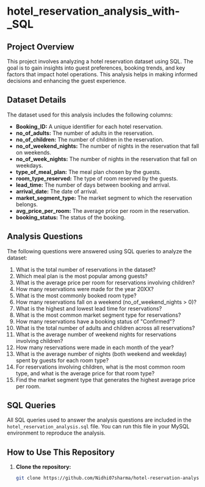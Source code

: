 # hotel_reservation_analysis_with-_SQL

## Project Overview
This project involves analyzing a hotel reservation dataset using SQL. The goal is to gain insights into guest preferences, booking trends, and key factors that impact hotel operations. This analysis helps in making informed decisions and enhancing the guest experience.

## Dataset Details
The dataset used for this analysis includes the following columns:
- **Booking_ID:** A unique identifier for each hotel reservation.
- **no_of_adults:** The number of adults in the reservation.
- **no_of_children:** The number of children in the reservation.
- **no_of_weekend_nights:** The number of nights in the reservation that fall on weekends.
- **no_of_week_nights:** The number of nights in the reservation that fall on weekdays.
- **type_of_meal_plan:** The meal plan chosen by the guests.
- **room_type_reserved:** The type of room reserved by the guests.
- **lead_time:** The number of days between booking and arrival.
- **arrival_date:** The date of arrival.
- **market_segment_type:** The market segment to which the reservation belongs.
- **avg_price_per_room:** The average price per room in the reservation.
- **booking_status:** The status of the booking.

## Analysis Questions
The following questions were answered using SQL queries to analyze the dataset:

1. What is the total number of reservations in the dataset?
2. Which meal plan is the most popular among guests?
3. What is the average price per room for reservations involving children?
4. How many reservations were made for the year 20XX?
5. What is the most commonly booked room type?
6. How many reservations fall on a weekend (no_of_weekend_nights > 0)?
7. What is the highest and lowest lead time for reservations?
8. What is the most common market segment type for reservations?
9. How many reservations have a booking status of "Confirmed"?
10. What is the total number of adults and children across all reservations?
11. What is the average number of weekend nights for reservations involving children?
12. How many reservations were made in each month of the year?
13. What is the average number of nights (both weekend and weekday) spent by guests for each room type?
14. For reservations involving children, what is the most common room type, and what is the average price for that room type?
15. Find the market segment type that generates the highest average price per room.

## SQL Queries
All SQL queries used to answer the analysis questions are included in the `hotel_reservation_analysis.sql` file. You can run this file in your MySQL environment to reproduce the analysis.
    
## How to Use This Repository

1. **Clone the repository:**
   ```sh
   git clone https://github.com/Nidhi07sharma/hotel-reservation-analysis-sql.git

   
